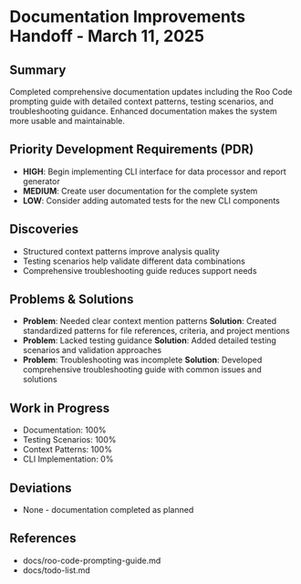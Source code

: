 # Documentation Improvements Handoff - March 11, 2025

## Summary
Completed comprehensive documentation updates including the Roo Code prompting guide with detailed context patterns, testing scenarios, and troubleshooting guidance. Enhanced documentation makes the system more usable and maintainable.

## Priority Development Requirements (PDR)
- **HIGH**: Begin implementing CLI interface for data processor and report generator
- **MEDIUM**: Create user documentation for the complete system
- **LOW**: Consider adding automated tests for the new CLI components

## Discoveries
- Structured context patterns improve analysis quality
- Testing scenarios help validate different data combinations
- Comprehensive troubleshooting guide reduces support needs

## Problems & Solutions
- **Problem**: Needed clear context mention patterns
  **Solution**: Created standardized patterns for file references, criteria, and project mentions
- **Problem**: Lacked testing guidance
  **Solution**: Added detailed testing scenarios and validation approaches
- **Problem**: Troubleshooting was incomplete
  **Solution**: Developed comprehensive troubleshooting guide with common issues and solutions

## Work in Progress
- Documentation: 100%
- Testing Scenarios: 100%
- Context Patterns: 100%
- CLI Implementation: 0%

## Deviations
- None - documentation completed as planned

## References
- docs/roo-code-prompting-guide.md
- docs/todo-list.md